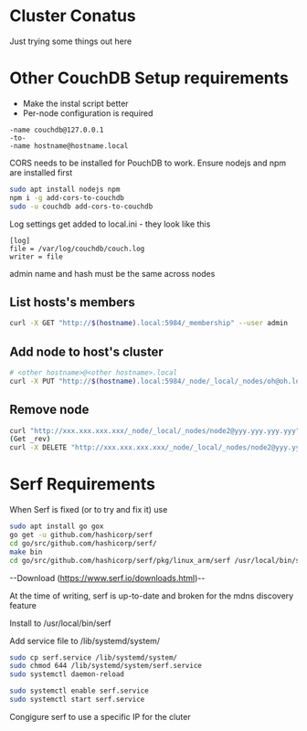 # Cluster Conatus

Just trying some things out here


# Other CouchDB Setup requirements
- Make the instal script better
- Per-node configuration is required
```
-name couchdb@127.0.0.1
-to-
-name hostname@hostname.local
```

CORS needs to be installed for PouchDB to work. Ensure nodejs and npm are installed first
```sh
sudo apt install nodejs npm
npm i -g add-cors-to-couchdb
sudo -u couchdb add-cors-to-couchdb
```

Log settings get added to local.ini - they look like this

```
[log]
file = /var/log/couchdb/couch.log
writer = file
```

admin name and hash must be the same across nodes

## List hosts's members
```sh
curl -X GET "http://$(hostname).local:5984/_membership" --user admin
```


## Add node to host's cluster
```sh
# <other hostname>@<other hostname>.local
curl -X PUT "http://$(hostname).local:5984/_node/_local/_nodes/oh@oh.local" -d {} --user admin
```


## Remove node
```sh
curl "http://xxx.xxx.xxx.xxx/_node/_local/_nodes/node2@yyy.yyy.yyy.yyy"
(Get _rev)
curl -X DELETE "http://xxx.xxx.xxx.xxx/_node/_local/_nodes/node2@yyy.yyy.yyy.yyy?rev=1-967a00dff5e02add41820138abb3284d"
```


# Serf Requirements

When Serf is fixed (or to try and fix it) use
```sh
sudo apt install go gox
go get -u github.com/hashicorp/serf
cd go/src/github.com/hashicorp/serf/
make bin
cd go/src/github.com/hashicorp/serf/pkg/linux_arm/serf /usr/local/bin/serf
```

--Download (https://www.serf.io/downloads.html)--

At the time of writing, serf is up-to-date and broken for the mdns discovery feature

Install to /usr/local/bin/serf

Add service file to /lib/systemd/system/
```sh
sudo cp serf.service /lib/systemd/system/
sudo chmod 644 /lib/systemd/system/serf.service
sudo systemctl daemon-reload

sudo systemctl enable serf.service
sudo systemctl start serf.service
```

Congigure serf to use a specific IP for the cluter
